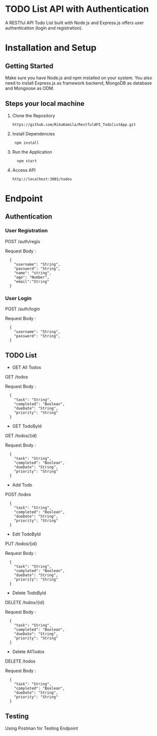 # TODO List API with Authentication

A RESTful API Todo List built with Node.js and Express.js offers user authentication (login and registration).

# Installation and Setup

## Getting Started
Make sure you have Node.js and npm installed on your system. You also need to install Express.js as framework backend, MongoDB as database and Mongoose as ODM.
## Steps your local machine
1. Clone the Repository
   
   ```
   https://github.com/RikaKamila/RestfulAPI_TodolistApp.git
   ```
   
3. Install Dependencies
   
   ```
    npm install
   ```
   
5. Run the Application
   
   ```
     npm start
   ```
   
7. Access API

   ```
   http://localhost:3001/todos
   ```

# Endpoint

## Authentication

### User Registration

POST /auth/regis

Request Body : 

```
  { 
    "username": "String", 
    "password": "String", 
    "name": "string", 
    "age": "Number", 
    "email":"String" 
  }
```

### User Login

POST /auth/login

Request Body : 

```
  { 
    "username": "String", 
    "password": "String", 
  }
```

## TODO List

* GET All Todos
  
GET /todos

Request Body :

```
  {
    "task": "String",
    "completed": "Boolean",
    "dueDate": "String",
    "priority": "String"
  }
```

* GET TodoById
  
GET /todos/{id}

Request Body :

```
  {
    "task": "String",
    "completed": "Boolean",
    "dueDate": "String",
    "priority": "String"
  }
```

* Add Todo
  
POST /todos

```
  {
    "task": "String",
    "completed": "Boolean",
    "dueDate": "String",
    "priority": "String"
  }
```

* Edit TodoById
  
PUT /todos/{id}

Request Body :

```
  {
    "task": "String",
    "completed": "Boolean",
    "dueDate": "String",
    "priority": "String"
  }
```

* Delete TodoById
  
DELETE /todos/{id}

Request Body :

```
  {
    "task": "String",
    "completed": "Boolean",
    "dueDate": "String",
    "priority": "String"
  }
```

* Delete AllTodos
  
DELETE /todos

Request Body :
 
```
  {
    "task": "String",
    "completed": "Boolean",
    "dueDate": "String",
    "priority": "String"
  }
```

## Testing

Using Postman for Testing Endpoint







